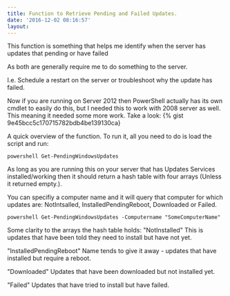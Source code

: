 ```yaml
---
title: Function to Retrieve Pending and Failed Updates.
date: '2016-12-02 08:16:57'
layout: 
---
```

This function is something that helps me identify when the server has updates that pending or have failed
<!--more-->As both are generally require me to do something to the server.
I.e. Schedule a restart on the server or troubleshoot why the update has failed.

Now if you are running on Server 2012 then PowerShell actually has its own cmdlet to easily do this, but I needed this to work with 2008 server as well. This meaning it needed some more work.
Take a look:
{% gist 9e45bcc5c170715782bdb4be139130ca}

A quick overview of the function. To run it, all you need to do is load the script and run:

```powershell Get-PendingWindowsUpdates ```

As long as you are running this on your server that has Updates Services installed/working then it should return a hash table with four arrays (Unless it returned empty.).

You can specifiy a computer name and it will query that computer for which updates are: NotIntsalled, InstalledPendingReboot, Downloaded or Failed.

```powershell Get-PendingWindowsUpdates -Computername "SomeComputerName" ```

Some clarity to the arrays the hash table holds:
"NotInstalled"
This is updates that have been told they need to install but have not yet.

"InstalledPendingReboot"
Name tends to give it away - updates that have installed but require a reboot.

"Downloaded"
Updates that have been downloaded but not installed yet.

"Failed"
Updates that have tried to install but have failed.

